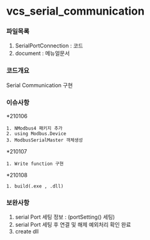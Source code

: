 # vcs_serial_communication
### 파일목록

  1. SerialPortConnection : 코드
  2. document : 메뉴얼문서

### 코드개요

  Serial Communication 구현

### 이슈사항

  *210106
  
    1. NModbus4 패키지 추가
    2. using Modbus.Device
    3. ModbusSerialMaster 객체생성
    

  *210107
  
    1. Write function 구현
    
    
  *210108
  
    1. build(.exe , .dll)

### 보완사항

  1. serial Port 세팅 정보 : (portSetting() 세팅)
  2. serial Port 세팅 후 연결 및 해제 예외처리 확인 완료
  3. create dll
